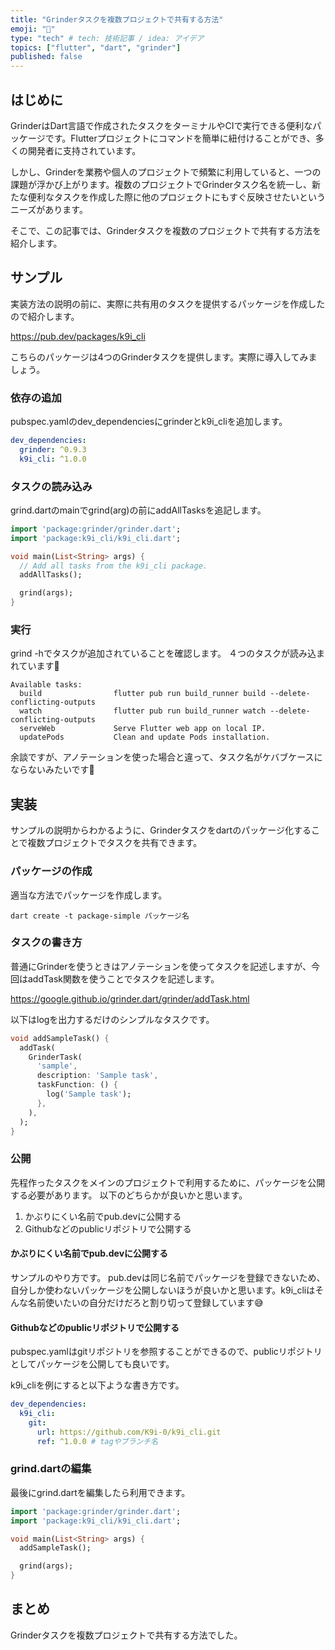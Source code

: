 ```yaml
---
title: "Grinderタスクを複数プロジェクトで共有する方法"
emoji: "🐙"
type: "tech" # tech: 技術記事 / idea: アイデア
topics: ["flutter", "dart", "grinder"]
published: false
---
```

## はじめに
GrinderはDart言語で作成されたタスクをターミナルやCIで実行できる便利なパッケージです。Flutterプロジェクトにコマンドを簡単に紐付けることができ、多くの開発者に支持されています。

しかし、Grinderを業務や個人のプロジェクトで頻繁に利用していると、一つの課題が浮かび上がります。複数のプロジェクトでGrinderタスク名を統一し、新たな便利なタスクを作成した際に他のプロジェクトにもすぐ反映させたいというニーズがあります。

そこで、この記事では、Grinderタスクを複数のプロジェクトで共有する方法を紹介します。

## サンプル
実装方法の説明の前に、実際に共有用のタスクを提供するパッケージを作成したので紹介します。

https://pub.dev/packages/k9i_cli

こちらのパッケージは4つのGrinderタスクを提供します。実際に導入してみましょう。

### 依存の追加
pubspec.yamlのdev_dependenciesにgrinderとk9i_cliを追加します。

```yaml:pubspec.yaml
dev_dependencies:
  grinder: ^0.9.3
  k9i_cli: ^1.0.0
```

### タスクの読み込み
grind.dartのmainでgrind(arg)の前にaddAllTasksを追記します。


```dart:tool/grind.dart
import 'package:grinder/grinder.dart';
import 'package:k9i_cli/k9i_cli.dart';

void main(List<String> args) {
  // Add all tasks from the k9i_cli package.
  addAllTasks();

  grind(args);
}
```

### 実行
grind -hでタスクが追加されていることを確認します。
４つのタスクが読み込まれています🥳
```
Available tasks:
  build                flutter pub run build_runner build --delete-conflicting-outputs
  watch                flutter pub run build_runner watch --delete-conflicting-outputs
  serveWeb             Serve Flutter web app on local IP.
  updatePods           Clean and update Pods installation.
```
余談ですが、アノテーションを使った場合と違って、タスク名がケバブケースにならないみたいです👀

## 実装
サンプルの説明からわかるように、Grinderタスクをdartのパッケージ化することで複数プロジェクトでタスクを共有できます。

### パッケージの作成
適当な方法でパッケージを作成します。
```
dart create -t package-simple パッケージ名
```

### タスクの書き方
普通にGrinderを使うときはアノテーションを使ってタスクを記述しますが、今回はaddTask関数を使うことでタスクを記述します。

https://google.github.io/grinder.dart/grinder/addTask.html

以下はlogを出力するだけのシンプルなタスクです。

```dart
void addSampleTask() {
  addTask(
    GrinderTask(
      'sample',
      description: 'Sample task',
      taskFunction: () {
        log('Sample task');
      },
    ),
  );
}
```

### 公開
先程作ったタスクをメインのプロジェクトで利用するために、パッケージを公開する必要があります。
以下のどちらかが良いかと思います。

1. かぶりにくい名前でpub.devに公開する
2. Githubなどのpublicリポジトリで公開する

#### かぶりにくい名前でpub.devに公開する
サンプルのやり方です。
pub.devは同じ名前でパッケージを登録できないため、自分しか使わないパッケージを公開しないほうが良いかと思います。k9i_cliはそんな名前使いたいの自分だけだろと割り切って登録しています😅

#### Githubなどのpublicリポジトリで公開する
pubspec.yamlはgitリポジトリを参照することができるので、publicリポジトリとしてパッケージを公開しても良いです。

k9i_cliを例にすると以下ような書き方です。
```yaml:pubspec.yaml
dev_dependencies:
  k9i_cli:
    git:
      url: https://github.com/K9i-0/k9i_cli.git
      ref: ^1.0.0 # tagやブランチ名
```

### grind.dartの編集
最後にgrind.dartを編集したら利用できます。
```dart:tool/grind.dart
import 'package:grinder/grinder.dart';
import 'package:k9i_cli/k9i_cli.dart';

void main(List<String> args) {
  addSampleTask();

  grind(args);
}
```

## まとめ
Grinderタスクを複数プロジェクトで共有する方法でした。